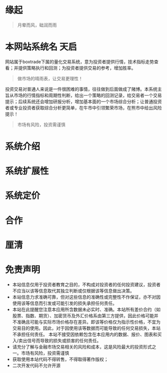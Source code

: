 # 缘起

>  月晕而风，础润而雨

# 本网站系统名 天启

网站属于boxtrade下属的量化交易系统，意为投资者提供行情，技术指标走势查看；并提供策略执行和回测；为投资者提供交易的参考，增加胜率。

> 做市场的晴雨表，让交易更理性！

投资交易对普通人来说是一件很困难的事情，往往做到后面做成了赌博。本系统主旨从市场的行情指标和周期性判断，给出一个策略的回测记录，给交易者一个交易提示；后续系统还会增加研报分析，增加基本面的一个市场综合分析；让普通投资者或专业投资者获取综合分析更简单，在牛市中引领繁荣市场，在熊市中给出风险提示！

> 市场有风险，投资需谨慎

# 系统介绍

# 系统扩展性

# 系统定价

# 合作

# 厘清

# 免责声明

- 本站信息仅用于投资者教育之目的，不构成对投资者的任何投资建议，投资者不应当以该等信息取代其独立判断或仅根据该等信息做出决策。
- 本站信息力求准确可靠，但对这些信息的准确性或完整性不作保证，亦不对因使用该等信息而引发或可能引发的损失承担任何责任。
- 本站在此提醒您注意本应用所含数据未必实时、准确。本站所有差价合约（如股票、指数、期货）、加密货币及外汇价格系由第三方提供，因此价格可能并不准确且可能与实际市场价格存在差异。即该等价格仅为指示性价格，不宜为交易目的使用。因此，对于因使用该等数据而可能导致的任何交易损失，本站不承担任何责任。
  本站不接受因依赖包含在本应用内的数据、报价、图表和买入/卖出信号而导致的损失或损害的任何责任。
- 请充分了解与金融市场交易相关的风险和成本，这是风险最大的投资形式之一。市场有风险，投资需谨慎
- 获取使用本站代码不得转售，不得取得著作版权；
- 二次开发代码不允许开源  

